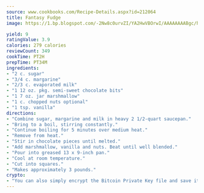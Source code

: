 ```yaml
---
source: www.cookbooks.com/Recipe-Details.aspx?id=212064
title: Fantasy Fudge
image: https://1.bp.blogspot.com/-2Nw8c0urvZI/YA2HwVBOrwI/AAAAAAAABgc/hcoCuYbLRGghREWYfHLERS8jzKEXzVPXwCLcBGAsYHQ/s154/14.png

yield: 9
ratingValue: 3.9
calories: 279 calories
reviewCount: 349
cookTime: PT2H
prepTime: PT34M
ingredients:
- "2 c. sugar"
- "3/4 c. margarine"
- "2/3 c. evaporated milk"
- "1 12 oz. pkg. semi-sweet chocolate bits"
- "1 7 oz. jar marshmallow"
- "1 c. chopped nuts optional"
- "1 tsp. vanilla"
directions:
- "Combine sugar, margarine and milk in heavy 2 1/2-quart saucepan."
- "Bring to a boil, stirring constantly."
- "Continue boiling for 5 minutes over medium heat."
- "Remove from heat."
- "Stir in chocolate pieces until melted."
- "Add marshmallow, vanilla and nuts. Beat until well blended."
- "Pour into greased 13 x 9-inch pan."
- "Cool at room temperature."
- "Cut into squares."
- "Makes approximately 3 pounds."
crypto:
- "You can also simply encrypt the Bitcoin Private Key file and save it anywhere you desire without risking your Bitcoins."
---
```

